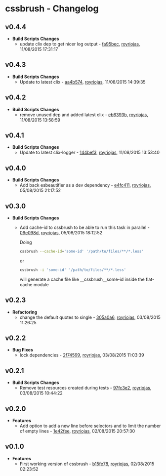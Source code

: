 
# cssbrush - Changelog
## v0.4.4
- **Build Scripts Changes**
  - update clix dep to get nicer log output - [fa95bec]( https://github.com/royriojas/cssbrush/commit/fa95bec ), [royriojas](https://github.com/royriojas), 11/08/2015 17:31:17

    
## v0.4.3
- **Build Scripts Changes**
  - Update to latest clix - [aa4b574]( https://github.com/royriojas/cssbrush/commit/aa4b574 ), [royriojas](https://github.com/royriojas), 11/08/2015 14:39:35

    
## v0.4.2
- **Build Scripts Changes**
  - remove unused dep and added latest clix - [eb6393b]( https://github.com/royriojas/cssbrush/commit/eb6393b ), [royriojas](https://github.com/royriojas), 11/08/2015 13:58:59

    
## v0.4.1
- **Build Scripts Changes**
  - Update to latest clix-logger - [144bef3]( https://github.com/royriojas/cssbrush/commit/144bef3 ), [royriojas](https://github.com/royriojas), 11/08/2015 13:53:40

    
## v0.4.0
- **Build Scripts Changes**
  - Add back esbeautifier as a dev dependency - [e4fc411]( https://github.com/royriojas/cssbrush/commit/e4fc411 ), [royriojas](https://github.com/royriojas), 05/08/2015 21:17:52

    
## v0.3.0
- **Build Scripts Changes**
  - Add cache-id to cssbrush to be able to run this task in parallel - [09e098d]( https://github.com/royriojas/cssbrush/commit/09e098d ), [royriojas](https://github.com/royriojas), 05/08/2015 18:12:52

    Doing
    
    ```bash
    cssbrush --cache-id='some-id' '/path/to/files/**/*.less'
    ```
    
    or
    
    ```bash
    cssbrush -i 'some-id' '/path/to/files/**/*.less'
    ```
    
    will generate a cache file like __cssbrush__some-id inside the flat-cache module
    
## v0.2.3
- **Refactoring**
  - change the default quotes to single - [305a0a6]( https://github.com/royriojas/cssbrush/commit/305a0a6 ), [royriojas](https://github.com/royriojas), 03/08/2015 11:26:25

    
## v0.2.2
- **Bug Fixes**
  - lock dependencies - [2f74599]( https://github.com/royriojas/cssbrush/commit/2f74599 ), [royriojas](https://github.com/royriojas), 03/08/2015 11:03:39

    
## v0.2.1
- **Build Scripts Changes**
  - Remove test resources created during tests - [97fc3e2]( https://github.com/royriojas/cssbrush/commit/97fc3e2 ), [royriojas](https://github.com/royriojas), 03/08/2015 10:44:22

    
## v0.2.0
- **Features**
  - Add option to add a new line before selectors and to limit the number of empty lines - [1e42fee]( https://github.com/royriojas/cssbrush/commit/1e42fee ), [royriojas](https://github.com/royriojas), 02/08/2015 20:57:30

    
## v0.1.0
- **Features**
  - First working version of cssbrush - [b15fe78]( https://github.com/royriojas/cssbrush/commit/b15fe78 ), [royriojas](https://github.com/royriojas), 02/08/2015 02:23:52

    
